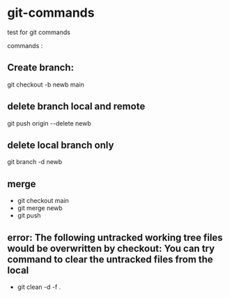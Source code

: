 # git-commands
test for git commands

commands : 


Create branch:
----------------
git checkout -b newb main  



delete branch local and remote
-------------------------------
git push origin --delete newb



delete local branch only
-------------------------
git branch -d newb


merge
------
- git checkout main
- git merge newb
- git push

error: The following untracked working tree files would be overwritten by checkout:
You can try command to clear the untracked files from the local
------------------
- git clean -d -f .
